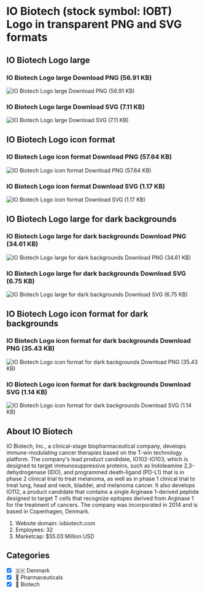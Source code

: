 # IO Biotech (stock symbol: IOBT) Logo in transparent PNG and SVG formats

## IO Biotech Logo large

### IO Biotech Logo large Download PNG (56.91 KB)

![IO Biotech Logo large Download PNG (56.91 KB)](/img/orig/IOBT_BIG-a59d63da.png)

### IO Biotech Logo large Download SVG (7.11 KB)

![IO Biotech Logo large Download SVG (7.11 KB)](/img/orig/IOBT_BIG-0879bb81.svg)

## IO Biotech Logo icon format

### IO Biotech Logo icon format Download PNG (57.64 KB)

![IO Biotech Logo icon format Download PNG (57.64 KB)](/img/orig/IOBT-583dfee2.png)

### IO Biotech Logo icon format Download SVG (1.17 KB)

![IO Biotech Logo icon format Download SVG (1.17 KB)](/img/orig/IOBT-239a95d0.svg)

## IO Biotech Logo large for dark backgrounds

### IO Biotech Logo large for dark backgrounds Download PNG (34.61 KB)

![IO Biotech Logo large for dark backgrounds Download PNG (34.61 KB)](/img/orig/IOBT_BIG.D-225bae42.png)

### IO Biotech Logo large for dark backgrounds Download SVG (6.75 KB)

![IO Biotech Logo large for dark backgrounds Download SVG (6.75 KB)](/img/orig/IOBT_BIG.D-c53f4928.svg)

## IO Biotech Logo icon format for dark backgrounds

### IO Biotech Logo icon format for dark backgrounds Download PNG (35.43 KB)

![IO Biotech Logo icon format for dark backgrounds Download PNG (35.43 KB)](/img/orig/IOBT.D-9375f4d9.png)

### IO Biotech Logo icon format for dark backgrounds Download SVG (1.14 KB)

![IO Biotech Logo icon format for dark backgrounds Download SVG (1.14 KB)](/img/orig/IOBT.D-459ce20f.svg)

## About IO Biotech

IO Biotech, Inc., a clinical-stage biopharmaceutical company, develops immune-modulating cancer therapies based on the T-win technology platform. The company's lead product candidate, IO102-IO103, which is designed to target immunosuppressive proteins, such as Indoleamine 2,3-dehydrogenase (IDO), and programmed death-ligand (PD-L1) that is in phase 2 clinical trial to treat melanoma, as well as in phase 1 clinical trial to treat lung, head and neck, bladder, and melanoma cancer. It also develops IO112, a product candidate that contains a single Arginase 1-derived peptide designed to target T cells that recognize epitopes derived from Arginase 1 for the treatment of cancers. The company was incorporated in 2014 and is based in Copenhagen, Denmark.

1. Website domain: iobiotech.com
2. Employees: 32
3. Marketcap: $55.03 Million USD


## Categories
- [x] 🇩🇰 Denmark
- [x] 💊 Pharmaceuticals
- [x] 🧬 Biotech
